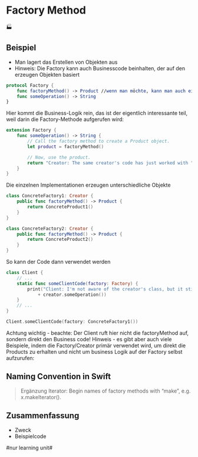 
# Factory Method
🏭

## Beispiel

- Man lagert das Erstellen von Objekten aus
- Hinweis: Die Factory kann auch Businesscode beinhalten, der auf den erzeugen Objekten basiert

```swift
protocol Factory {
    func factoryMethod() -> Product //wenn man möchte, kann man auch eine Default Impleentation machen
    func someOperation() -> String
}
```

Hier kommt die Business-Logik rein, das ist der eigentlich interessante teil, weil darin die Factory-Methode aufgerufen wird:
```swift
extension Factory {
    func someOperation() -> String {
        // Call the factory method to create a Product object.
        let product = factoryMethod()

        // Now, use the product.
        return "Creator: The same creator's code has just worked with " + product.operation()
    }
}
```

Die einzelnen Implementationen erzeugen unterschiedliche Objekte
```swift
class ConcreteFactory1: Creator {
    public func factoryMethod() -> Product {
        return ConcreteProduct1()
    }
}
```

```swift
class ConcreteFactory2: Creator {
    public func factoryMethod() -> Product {
        return ConcreteProduct2()
    }
}
```


So kann der Code dann verwendet werden
```swift
class Client {
    // ...
    static func someClientCode(factory: Factory) {
        print("Client: I'm not aware of the creator's class, but it still works.\n"
            + creator.someOperation())
    }
    // ...
}
```


```swift
Client.someClientCode(factory: ConcreteFactory1())
```

Achtung wichtig - beachte: Der Client ruft hier nicht die factoryMethod auf, sondern direkt den Business code!  Hinweis - es gibt aber auch viele Beispiele, indem die Factory/Creator primär verwendet wird, um direkt die Products zu erhalten und nicht um business Logik auf der Factory selbst aufzurufen:


## Naming Convention in Swift

> Ergänzung Iterator: Begin names of factory methods with “make”, e.g. x.makeIterator().

## Zusammenfassung
- Zweck
- Beispielcode

#nur learning unit#